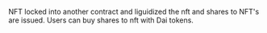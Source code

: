 
NFT locked into another contract and liguidized the nft and shares to NFT's are issued.
Users can buy shares to nft with Dai tokens.




